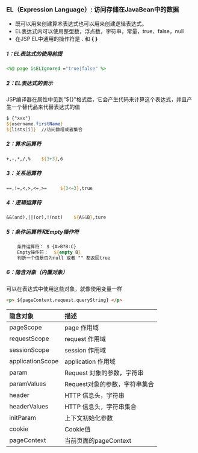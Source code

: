 ### EL（Expression Language）: 访问存储在JavaBean中的数据

- 既可以用来创建算术表达式也可以用来创建逻辑表达式。
- EL表达式内可以使用整型数，浮点数，字符串，常量，true、false，null
- 在JSP EL中通用的操作符是 **.** 和 **{ }** 

##### 1：EL表达式的使用前提

```jsp
<%@ page isELIgnored ="true|false" %>
```

##### 2：EL表达式的表示

JSP编译器在属性中见到"${}"格式后，它会产生代码来计算这个表达式，并且产生一个替代品来代替表达式的值

```jsp
$ {"xxx"} 
${username.firstName}
${lists[i]}  //访问数组或者集合
```

##### 2：算术运算符

```jsp
+,-,*,/,%	 ${3+3},6
```

##### 3：关系运算符

```jsp
==,!=,<,>,<=,>=     ${3<=3},true
```

##### 4：逻辑运算符

```jsp
&&(and),||(or),!(not)    ${A&&B},ture
```

##### 5：条件运算符和Empty操作符

```jsp
	条件运算符： $ {A>B?B:C}
	Empty操作符：  ${empty B}
	判断一个值是否为null 或者 "" 都返回true
```

##### 6：隐含对象（内置对象）

可以在表达式中使用这些对象，就像使用变量一样

```html
<p> ${pageContext.request.queryString} </p>
```

| **隐含对象**     | **描述**                      |
| :--------------- | :---------------------------- |
| pageScope        | page 作用域                   |
| requestScope     | request 作用域                |
| sessionScope     | session 作用域                |
| applicationScope | application 作用域            |
| param            | Request 对象的参数，字符串    |
| paramValues      | Request对象的参数，字符串集合 |
| header           | HTTP 信息头，字符串           |
| headerValues     | HTTP 信息头，字符串集合       |
| initParam        | 上下文初始化参数              |
| cookie           | Cookie值                      |
| pageContext      | 当前页面的pageContext         |